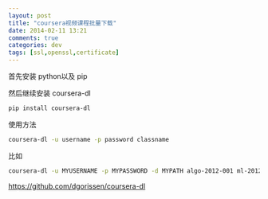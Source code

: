 ```yaml
---
layout: post
title: "coursera视频课程批量下载"
date: 2014-02-11 13:21
comments: true
categories: dev
tags: [ssl,openssl,certificate]
---
```


首先安装 python以及 pip

然后继续安装 coursera-dl

```bash
pip install coursera-dl
```

使用方法

```bash
coursera-dl -u username -p password classname
```

比如

```bash
coursera-dl -u MYUSERNAME -p MYPASSWORD -d MYPATH algo-2012-001 ml-2012-002
```

https://github.com/dgorissen/coursera-dl